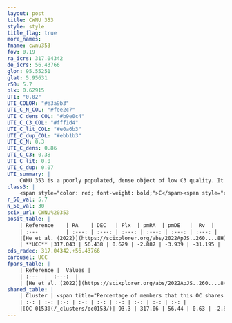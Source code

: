 ```yaml
---
layout: post
title: CWNU 353
style: style
title_flag: true
more_names: 
fname: cwnu353
fov: 0.19
ra_icrs: 317.04342
de_icrs: 56.43766
glon: 95.55251
glat: 5.95631
r50: 5.7
plx: 0.62915
UTI: "0.02"
UTI_COLOR: "#e3a9b3"
UTI_C_N_COL: "#fee2c7"
UTI_C_dens_COL: "#b9e0c4"
UTI_C_C3_COL: "#fff1d4"
UTI_C_lit_COL: "#e0a6b3"
UTI_C_dup_COL: "#ebb1b3"
UTI_C_N: 0.3
UTI_C_dens: 0.86
UTI_C_C3: 0.38
UTI_C_lit: 0.0
UTI_C_dup: 0.07
UTI_summary: |
    CWNU 353 is a poorly populated, dense object of low C3 quality. It was recently reported in the literature.<br><br><span style="color: #99180f; font-weight: bold;">Warning: </span>This is very likely a duplicate object, which shares a large percentage of members with at least one previously reported entry.
class3: |
    <span style="color: red; font-weight: bold;">C</span><span style="color: #FFC300; font-weight: bold;">B</span>
r_50_val: 5.7
N_50_val: 30
scix_url: CWNU%20353
posit_table: |
    | Reference    | RA    | DEC   | Plx  | pmRA  | pmDE   |  Rv  |
    | :---         | :---: | :---: | :---: | :---: | :---: | :---: |
    |[He et al. (2022)](https://scixplorer.org/abs/2022ApJS..260....8H) | 317.02 | 56.434 | 0.62 | -2.86 | -3.95 | -31.3 |
    | **UCC** |317.043 | 56.438 | 0.629 | -2.887 | -3.939 | -31.195 | 
cds_radec: 317.04342,+56.43766
carousel: UCC
fpars_table: |
    | Reference |  Values |
    | :---  |  :---:  |
    | [He et al. (2022)](https://scixplorer.org/abs/2022ApJS..260....8H) | `AG=2.35, m-M=10.9, logAge=8.0, Z=0.02` |
shared_table: |
    | Cluster | <span title="Percentage of members that this OC shares with the ones listed">%</span>   | RA   | DEC   | Plx   | pmRA  | pmDE  | Rv | UTI |
    | :-: | :-: |:-: | :-: | :-: | :-: | :-: | :-: | :-: |
    |[OC 0153](/_clusters/oc0153/)| 93.3 | 317.06 | 56.44 | 0.63 | -2.89 | -3.93 | -31.19 |0.49 |
---
```

